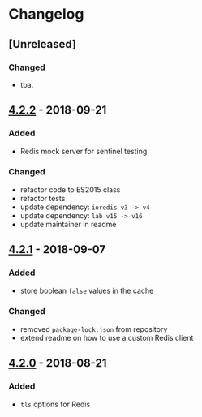# Changelog

## [Unreleased]

### Changed
- tba.


## [4.2.2](https://github.com/hapijs/catbox-mongodb/compare/v4.2.1...v4.2.2) - 2018-09-21

### Added
- Redis mock server for sentinel testing


### Changed
- refactor code to ES2015 class
- refactor tests
- update dependency: `ioredis v3 -> v4`
- update dependency: `lab v15 -> v16`
- update maintainer in readme


## [4.2.1](https://github.com/hapijs/catbox-mongodb/compare/v4.2.0...v4.2.1) - 2018-09-07

### Added
- store boolean `false` values in the cache


### Changed
- removed `package-lock.json` from repository
- extend readme on how to use a custom Redis client


## [4.2.0](https://github.com/hapijs/catbox-mongodb/compare/v4.1.0...v4.2.0) - 2018-08-21

### Added
- `tls` options for Redis
